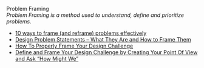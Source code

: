Problem Framing  
_Problem Framing is a method used to understand, define and prioritize problems._

*   [10 ways to frame (and reframe) problems effectively](https://uxplanet.org/a-guide-to-problem-framing-ae58713364ec)   
*   [Design Problem Statements – What They Are and How to Frame Them](https://www.toptal.com/designers/product-design/design-problem-statement)  
*   [How To Properly Frame Your Design Challenge](https://uxdesign.cc/how-to-properly-frame-your-design-challenge-eccb4d89cb83)  
*   [Define and Frame Your Design Challenge by Creating Your Point Of View and Ask “How Might We”](https://www.interaction-design.org/literature/article/define-and-frame-your-design-challenge-by-creating-your-point-of-view-and-ask-how-might-we)
